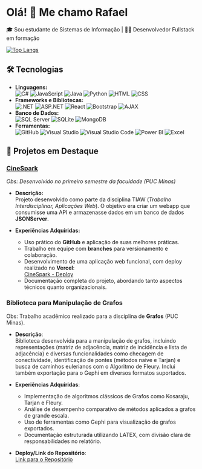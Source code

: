 # Olá! 👋 Me chamo Rafael

🎓 Sou estudante de Sistemas de Informação | 👨‍💻 Desenvolvedor Fullstack em formação   

 [![Top Langs](https://github-readme-stats.vercel.app/api/top-langs/?username=RafaelOtavioTenorio&layout=compact&theme=dark)](https://github.com/anuraghazra/github-readme-stats)

## 🛠️ Tecnologias
- **Linguagens:**  
  ![C#](https://img.shields.io/badge/-C%23-239120?logo=csharp&logoColor=white)  ![JavaScript](https://img.shields.io/badge/-JavaScript-F7DF1E?logo=javascript&logoColor=black)  ![Java](https://img.shields.io/badge/-Java-007396?logo=java&logoColor=white)  ![Python](https://img.shields.io/badge/-Python-3776AB?logo=python&logoColor=white)  ![HTML](https://img.shields.io/badge/-HTML5-E34F26?logo=html5&logoColor=white)  ![CSS](https://img.shields.io/badge/-CSS3-1572B6?logo=css3&logoColor=white)
- **Frameworks e Bibliotecas:**  
  ![.NET](https://img.shields.io/badge/-DotNet-512BD4?logo=dotnet&logoColor=white)  ![ASP.NET](https://img.shields.io/badge/-ASP.NET-512BD4?logo=dotnet&logoColor=white)  ![React](https://img.shields.io/badge/-React-61DAFB?logo=react&logoColor=black)  ![Bootstrap](https://img.shields.io/badge/-Bootstrap-7952B3?logo=bootstrap&logoColor=white)  ![AJAX](https://img.shields.io/badge/-AJAX-2E77BB?logo=javascript&logoColor=white) 
- **Banco de Dados:**  
  ![SQL Server](https://img.shields.io/badge/-SQL%20Server-CC2927?logo=microsoftsqlserver&logoColor=white)  ![SQLite](https://img.shields.io/badge/-SQLite-003B57?logo=sqlite&logoColor=white)  ![MongoDB](https://img.shields.io/badge/-MongoDB-47A248?logo=mongodb&logoColor=white)
- **Ferramentas:**  
  ![GitHub](https://img.shields.io/badge/-GitHub-181717?logo=github&logoColor=white)  ![Visual Studio](https://img.shields.io/badge/-Visual%20Studio-5C2D91?logo=visualstudio&logoColor=white)  ![Visual Studio Code](https://img.shields.io/badge/-VS%20Code-007ACC?logo=visualstudiocode&logoColor=white)  ![Power BI](https://img.shields.io/badge/-Power%20BI-F2C811?logo=powerbi&logoColor=black)  ![Excel](https://img.shields.io/badge/-Excel-217346?logo=microsoftexcel&logoColor=white)

## 🌟 Projetos em Destaque

### [CineSpark](https://github.com/ICEI-PUC-Minas-PCO-SI/pco-si-2023-2-p1-tiaw-t1-g2-cinespark)  
*Obs: Desenvolvido no primeiro semestre da faculdade (PUC Minas)*  

- **Descrição:**  
  Projeto desenvolvido como parte da disciplina TIAW (*Trabalho Interdisciplinar, Aplicações Web*). O objetivo era criar um webapp que consumisse uma API e armazenasse dados em um banco de dados **JSONServer**.  

- **Experiências Adquiridas:**  
  - Uso prático do **GitHub** e aplicação de suas melhores práticas.  
  - Trabalho em equipe com **branches** para versionamento e colaboração.  
  - Desenvolvimento de uma aplicação web funcional, com deploy realizado no **Vercel**:  
    [CineSpark - Deploy](https://pco-si-2023-2-p1-tiaw-t1-g2-cinespark-theta.vercel.app/telaLogin.html)  
  - Documentação completa do projeto, abordando tanto aspectos técnicos quanto organizacionais.  

### Biblioteca para Manipulação de Grafos

Obs: Trabalho acadêmico realizado para a disciplina de **Grafos** (PUC Minas).

- **Descrição**:  
  Biblioteca desenvolvida para a manipulação de grafos, incluindo representações (matriz de adjacência, matriz de incidência e lista de adjacência) e diversas funcionalidades como checagem de conectividade, identificação de pontes (métodos naive e Tarjan) e busca de caminhos eulerianos com o Algoritmo de Fleury. Inclui também exportação para o Gephi em diversos formatos suportados.

- **Experiências Adquiridas**:
  - Implementação de algoritmos clássicos de Grafos como Kosaraju, Tarjan e Fleury.
  - Análise de desempenho comparativo de métodos aplicados a grafos de grande escala.
  - Uso de ferramentas como Gephi para visualização de grafos exportados.
  - Documentação estruturada utilizando LATEX, com divisão clara de responsabilidades no relatório.

- **Deploy/Link do Repositório**:  
  [Link para o Repositório](https://github.com/SEU_USUARIO/REPOSITORIO)  

<!--
## 📬 Entre em Contato
[![LinkedIn](https://img.shields.io/badge/-LinkedIn-0077B5?logo=linkedin&logoColor=white)](link)
[![E-mail](https://img.shields.io/badge/-Email-D14836?logo=gmail&logoColor=white)](mailto:r.otavio.tenorio@gmail.com)


<!--
**RafaelOtavioTenorio/RafaelOtavioTenorio** is a ✨ _special_ ✨ repository because its `README.md` (this file) appears on your GitHub profile.

Here are some ideas to get you started:

- 🔭 I’m currently working on ...
- 🌱 I’m currently learning ...
- 👯 I’m looking to collaborate on ...
- 🤔 I’m looking for help with ...
- 💬 Ask me about ...
- 📫 How to reach me: ...
- 😄 Pronouns: ...
- ⚡ Fun fact: ...
-->
